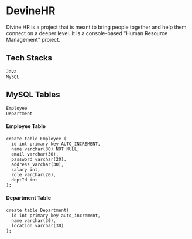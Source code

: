 # DevineHR
Divine HR is a project that is meant to bring people together and help them connect on a deeper level. It is a console-based "Human Resource Management" project. 

## Tech Stacks
    Java
    MySQL
   
## MySQL Tables
  
    Employee
    Department
  
  #### Employee Table
    create table Employee (
      id int primary key AUTO_INCREMENT,
      name varchar(30) NOT NULL,
      email varchar(30),
      password varchar(20),
      address varchar(30),
      salary int,
      role varchar(20),
      deptId int
    );

  #### Department Table
    create table Department(
      id int primary key auto_increment,
      name varchar(30),
      location varchar(30)
    );
